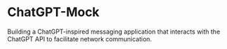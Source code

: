 # ChatGPT-Mock
Building a ChatGPT-inspired messaging application that interacts with the ChatGPT API to facilitate network communication.
